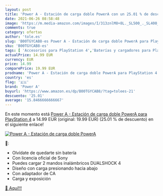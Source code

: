 ```yaml
---
layout: post
title: 'Power A - Estación de carga doble PowerA con un 25.01 % de descuento'
date: 2021-06-26 08:58:48
image: 'https://m.media-amazon.com/images/I/313znlM8+8L._SL500_._SL400_.jpg'
comments: true
category: ofertas
author: 'tole.es'
slug: 'B00TGYCAB8-es Power A - Estación de carga doble PowerA para PlayStation 4'
sku: 'B00TGYCAB8-es'
tags: [ 'Accesorios para PlayStation 4','Baterías y cargadores para PlayStation 4','Hardware y juegos para PlayStation 4','Sets de baterías y cargadores para PlayStation 4','Videojuegos','playstation','power a', ]
actualPrice: 14.99 EUR
currency: EUR
price: 14.99
comparePrice: 19.99 EUR
prodname: 'Power A - Estación de carga doble PowerA para PlayStation 4'
country: 'es'
flag: '🇪🇸'
brand: 'Power A'
buyurl: 'https://www.amazon.es/dp/B00TGYCAB8/?tag=tolees-21'
descuento: '25.01'
average: '15.8466666666667'
---
```


En este momento está [Power A - Estación de carga doble PowerA para PlayStation 4](https://www.amazon.es/dp/B00TGYCAB8/?tag=tolees-21) a 14.99 EUR (original: 19.99 EUR) (25.01 %  de descuento) en el siguiente enlace!

[![Power A - Estación de carga doble PowerA](https://m.media-amazon.com/images/I/313znlM8+8L._SL500_._SL400_.jpg)](https://www.amazon.es/dp/B00TGYCAB8/?tag=tolees-21)

🔎:

- Olvídate de quedarte sin batería
- Con licencia oficial de Sony
- Puedes cargar 2 mandos inalámbricos DUALSHOCK 4
- Diseño con carga presionando hacia abajo
- Con adaptador de CA
- Carga y exposición

[🛒 Aquí!!!](https://www.amazon.es/dp/B00TGYCAB8/?tag=tolees-21)
